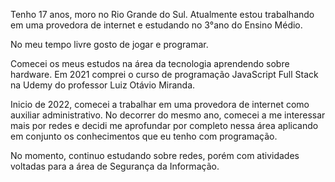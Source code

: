 Tenho 17 anos, moro no Rio Grande do Sul. Atualmente estou trabalhando em uma provedora de internet e estudando no 3°ano do Ensino Médio.

No meu tempo livre gosto de jogar  e programar.

Comecei os meus estudos na área da 
tecnologia aprendendo sobre hardware.
Em 2021 comprei o curso de programação
JavaScript Full Stack na Udemy do professor Luiz Otávio Miranda.

Inicio de 2022, comecei a trabalhar em uma provedora de internet como auxiliar administrativo. No decorrer do mesmo ano, comecei a me interessar mais por redes e decidi me aprofundar por completo nessa área aplicando em conjunto os conhecimentos que eu tenho com programação.

No momento, continuo estudando sobre
redes, porém com atividades voltadas para a área de Segurança da Informação.
